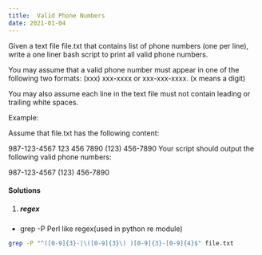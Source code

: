 ```yaml
---
title:  Valid Phone Numbers
date: 2021-01-04
---
```

Given a text file file.txt that contains list of phone numbers (one per line), write a one liner bash script to print all valid phone numbers.

You may assume that a valid phone number must appear in one of the following two formats: (xxx) xxx-xxxx or xxx-xxx-xxxx. (x means a digit)

You may also assume each line in the text file must not contain leading or trailing white spaces.

Example:

Assume that file.txt has the following content:

987-123-4567
123 456 7890
(123) 456-7890
Your script should output the following valid phone numbers:

987-123-4567
(123) 456-7890



#### Solutions

1. ##### regex

- grep -P   Perl like regex(used in python re module)

```bash
grep -P "^([0-9]{3}-|\([0-9]{3}\) )[0-9]{3}-[0-9]{4}$" file.txt
```